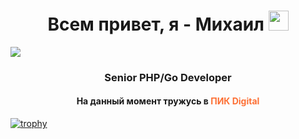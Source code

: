 <h1 align="center">Всем привет, я - Михаил</a>
<img src="https://user-images.githubusercontent.com/74038190/216649426-0c2ee152-84d8-4707-85c4-27a378d2f78a.gif" height="32"/></h1>
<img src="https://user-images.githubusercontent.com/74038190/241765440-80728820-e06b-4f96-9c9e-9df46f0cc0a5.gif" />
<h3 align="center">Senior PHP/Go Developer</h3>
<h4 align="center">На данный момент тружусь в <b style="color:#fd7035">ПИК Digital</b></h4>

[![trophy](https://github-profile-trophy.vercel.app/?username=ryo-ma&theme=dracula&column=8&margin-w=20)](https://github.com/ryo-ma/github-profile-trophy)
